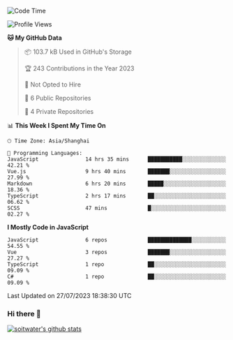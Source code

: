 <!--START_SECTION:waka-->
![Code Time](http://img.shields.io/badge/Code%20Time-2%2C312%20hrs%201%20min-blue)

![Profile Views](http://img.shields.io/badge/Profile%20Views-0-blue)

**🐱 My GitHub Data** 

> 📦 103.7 kB Used in GitHub's Storage 
 > 
> 🏆 243 Contributions in the Year 2023
 > 
> 🚫 Not Opted to Hire
 > 
> 📜 6 Public Repositories 
 > 
> 🔑 4 Private Repositories 
 > 
📊 **This Week I Spent My Time On** 

```text
🕑︎ Time Zone: Asia/Shanghai

💬 Programming Languages: 
JavaScript               14 hrs 35 mins      ███████████░░░░░░░░░░░░░░   42.21 % 
Vue.js                   9 hrs 40 mins       ███████░░░░░░░░░░░░░░░░░░   27.99 % 
Markdown                 6 hrs 20 mins       █████░░░░░░░░░░░░░░░░░░░░   18.36 % 
TypeScript               2 hrs 17 mins       ██░░░░░░░░░░░░░░░░░░░░░░░   06.62 % 
SCSS                     47 mins             █░░░░░░░░░░░░░░░░░░░░░░░░   02.27 % 
```

**I Mostly Code in JavaScript** 

```text
JavaScript               6 repos             ██████████████░░░░░░░░░░░   54.55 % 
Vue                      3 repos             ███████░░░░░░░░░░░░░░░░░░   27.27 % 
TypeScript               1 repo              ██░░░░░░░░░░░░░░░░░░░░░░░   09.09 % 
C#                       1 repo              ██░░░░░░░░░░░░░░░░░░░░░░░   09.09 % 
```




 Last Updated on 27/07/2023 18:38:30 UTC
<!--END_SECTION:waka-->

### Hi there 👋
[![soitwater's github stats](https://github-readme-stats.vercel.app/api?username=soitwater)](https://github.com/soitwater/github-readme-stats)
